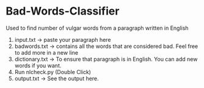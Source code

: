 # Bad-Words-Classifier
Used to find number of vulgar words from a paragraph written in English

1. input.txt -> paste your paragraph here <br/>
2. badwords.txt -> contains all the words that are considered bad. Feel free to add more in a new line <br/>
3. dictionary.txt -> To ensure that paragraph is in English. You can add new words if you want. <br/>
4. Run nlcheck.py (Double Click) <br/>
5. output.txt -> See the output here. <br/>
